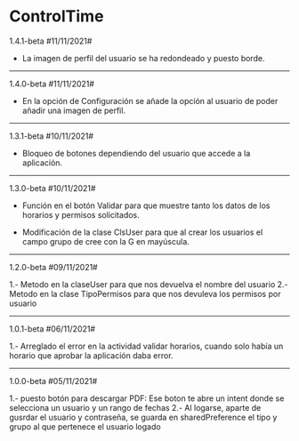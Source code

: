 # ControlTime

1.4.1-beta #11/11/2021#

- La imagen de perfil del usuario se ha redondeado y puesto borde.

------------------------------------------------------------------------------------------------------------------------

1.4.0-beta #11/11/2021#

- En la opción de Configuración se añade la opción al usuario de poder añadir una imagen de perfil.

------------------------------------------------------------------------------------------------------------------------

1.3.1-beta #10/11/2021#

- Bloqueo de botones dependiendo del usuario que accede a la aplicación.

------------------------------------------------------------------------------------------------------------------------

1.3.0-beta #10/11/2021#

- Función en el botón Validar para que muestre tanto los datos de los horarios y permisos solicitados.

- Modificación de la clase ClsUser para que al crear los usuarios el campo grupo de cree con la G en mayúscula.

------------------------------------------------------------------------------------------------------------------------

1.2.0-beta #09/11/2021#

1.- Metodo en la claseUser para que nos devuelva el nombre del usuario
2.- Metodo en la clase TipoPermisos para que nos devuleva los permisos por usuario

------------------------------------------------------------------------------------------------------------------------

1.0.1-beta  #06/11/2021#

1.- Arreglado el error en la actividad validar horarios, cuando solo había un horario que aprobar la aplicación daba error.

------------------------------------------------------------------------------------------------------------------------

1.0.0-beta  #05/11/2021#

1.- puesto botón para descargar PDF:
Ese boton te abre un intent donde se selecciona un usuario y un rango de fechas
2.- Al logarse, aparte de gusrdar el usuario y contraseña, se guarda en sharedPreference el tipo y grupo al que pertenece el usuario logado
